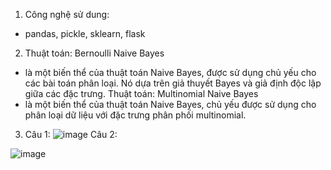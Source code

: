 1. Công nghệ sử dung:
- pandas, pickle, sklearn, flask

2. Thuật toán: Bernoulli Naive Bayes 
- là một biến thể của thuật toán Naive Bayes, được sử dụng chủ yếu cho các bài toán phân loại. Nó dựa trên giả thuyết Bayes và giả định độc lập giữa các đặc trưng.
Thuật toán: Multinomial Naive Bayes 
- là một biến thể của thuật toán Naive Bayes, chủ yếu được sử dụng cho phân loại dữ liệu với đặc trưng phân phối multinomial. 
3. Câu 1:
  ![image](https://github.com/user-attachments/assets/43f69672-dba8-4da7-b809-302429537153)
  Câu 2:
  
  ![image](https://github.com/user-attachments/assets/53f55a10-74ea-4954-843c-67e35f6ecd1e)
